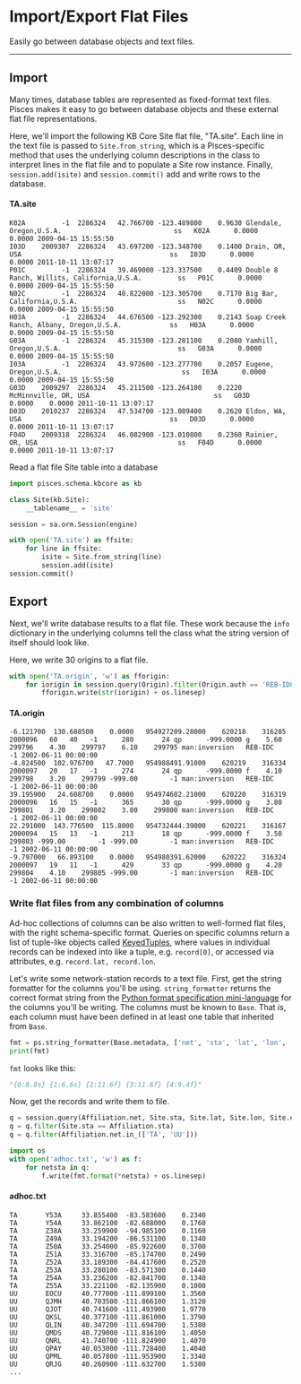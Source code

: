 # Import/Export Flat Files

Easily go between database objects and text files.

---


## Import

Many times, database tables are represented as fixed-format text files. 
Pisces makes it easy to go between database objects and these external flat file representations.

Here, we'll import the following KB Core Site flat file, "TA.site".
Each line in the text file is passed to `Site.from_string`, which is a 
Pisces-specific method that uses the underlying column descriptions in the class
to interpret lines in the flat file and to populate a Site row instance. 
Finally, `session.add(isite)` and `session.commit()` add and write rows to the 
database.

#### TA.site

```
K02A         -1  2286324   42.766700 -123.489800    0.9630 Glendale, Oregon,U.S.A.                            ss   K02A      0.0000    0.0000 2009-04-15 15:55:50
I03D    2009307  2286324   43.697200 -123.348700    0.1400 Drain, OR, USA                                     ss   I03D      0.0000    0.0000 2011-10-11 13:07:17
P01C         -1  2286324   39.469000 -123.337500    0.4409 Double 8 Ranch, Willits, California,U.S.A.         ss   P01C      0.0000    0.0000 2009-04-15 15:55:50
N02C         -1  2286324   40.822000 -123.305700    0.7170 Big Bar, California,U.S.A.                         ss   N02C      0.0000    0.0000 2009-04-15 15:55:50
H03A         -1  2286324   44.676500 -123.292300    0.2143 Soap Creek Ranch, Albany, Oregon,U.S.A.            ss   H03A      0.0000    0.0000 2009-04-15 15:55:50
G03A         -1  2286324   45.315300 -123.281100    0.2080 Yamhill, Oregon,U.S.A.                             ss   G03A      0.0000    0.0000 2009-04-15 15:55:50
I03A         -1  2286324   43.972600 -123.277700    0.2057 Eugene, Oregon,U.S.A.                              ss   I03A      0.0000    0.0000 2009-04-15 15:55:50
G03D    2009297  2286324   45.211500 -123.264100    0.2220 McMinnville, OR, USA                               ss   G03D      0.0000    0.0000 2011-10-11 13:07:17
D03D    2010237  2286324   47.534700 -123.089400    0.2620 Eldon, WA, USA                                     ss   D03D      0.0000    0.0000 2011-10-11 13:07:17
F04D    2009318  2286324   46.082900 -123.010800    0.2360 Rainier, OR, USA                                   ss   F04D      0.0000    0.0000 2011-10-11 13:07:17
```

Read a flat file Site table into a database

```python
import pisces.schema.kbcore as kb 

class Site(kb.Site):
    __tablename__ = 'site'

session = sa.orm.Session(engine)

with open('TA.site') as ffsite:
    for line in ffsite:
        isite = Site.from_string(line)
        session.add(isite)
session.commit()
```

## Export

Next, we'll write database results to a flat file.  These work because the `info` dictionary in the underlying columns tell the class what the string version of itself should look like.

Here, we write 30 origins to a flat file.

```python
with open('TA.origin', 'w') as fforigin:
    for iorigin in session.query(Origin).filter(Origin.auth == 'REB-IDC').limit(30):
        fforigin.write(str(iorigin) + os.linesep)
```

#### TA.origin

```
-6.121700  130.688500    0.0000   954927209.28000    620218    316285  2000096   60   40   -1      280       24 qp      -999.0000 g    5.60    299796    4.30    299797    6.10    299795 man:inversion   REB-IDC                     -1 2002-06-11 00:00:00
-4.824500  102.976700   47.7000   954988491.91000    620219    316334  2000097   20   17   -1      274       24 qp      -999.0000 f    4.10    299798    3.20    299799 -999.00        -1 man:inversion   REB-IDC                     -1 2002-06-11 00:00:00
39.195900   24.608700    0.0000   954974602.21000    620220    316319  2000096   16   15   -1      365       30 qp      -999.0000 g    3.80    299801    3.20    299802    3.80    299800 man:inversion   REB-IDC                     -1 2002-06-11 00:00:00
22.291000  143.776500  115.8000   954732444.39000    620221    316167  2000094   15   13   -1      213       18 qp      -999.0000 f    3.50    299803 -999.00        -1 -999.00        -1 man:inversion   REB-IDC                     -1 2002-06-11 00:00:00
-9.797000   66.893100    0.0000   954980391.62000    620222    316324  2000097   19   11   -1      429       33 qp      -999.0000 g    4.20    299804    4.10    299805 -999.00        -1 man:inversion   REB-IDC                     -1 2002-06-11 00:00:00
```

### Write flat files from any combination of columns

Ad-hoc collections of columns can be also written to well-formed flat files, with the right schema-specific format.
Queries on specific columns return a list of tuple-like objects called [KeyedTuples](http://docs.sqlalchemy.org/en/rel_0_9/orm/query.html#sqlalchemy.util.KeyedTuple), 
where values in individual records can be indexed into like a tuple, e.g. `record[0]`, 
or accessed via attributes, e.g. `record.lat, record.lon`. 

Let's write some network-station records to a text file.  First, get the string formatter for the columns you'll be using. 
`string_formatter` returns the correct format string from the [Python format specification mini-language](http://docs.python.org/2/library/string.html#format-specification-mini-language) for the columns you'll be writing. 
The columns must be known to `Base`.  That is, each column must have been defined in at least one table that inherited from `Base`.


```python
fmt = ps.string_formatter(Base.metadata, ['net', 'sta', 'lat', 'lon', 'elev'])
print(fmt)
```

`fmt` looks like this:

```python
"{0:8.8s} {1:6.6s} {2:11.6f} {3:11.6f} {4:9.4f}"
```

Now, get the records and write them to file.

```python
q = session.query(Affiliation.net, Site.sta, Site.lat, Site.lon, Site.elev)
q = q.filter(Site.sta == Affiliation.sta)
q = q.filter(Affiliation.net.in_(['TA', 'UU']))

import os
with open('adhoc.txt', 'w') as f:
    for netsta in q:
        f.write(fmt.format(*netsta) + os.linesep)
```

#### adhoc.txt

```
TA       Y53A     33.855400  -83.583600    0.2340
TA       Y54A     33.862100  -82.688000    0.1760
TA       Z38A     33.259900  -94.985100    0.1160
TA       Z49A     33.194200  -86.531100    0.1340
TA       Z50A     33.254000  -85.922600    0.3700
TA       Z51A     33.316700  -85.174700    0.2490
TA       Z52A     33.189300  -84.417600    0.2520
TA       Z53A     33.280100  -83.571300    0.1440
TA       Z54A     33.236200  -82.841700    0.1340
TA       Z55A     33.221100  -82.135900    0.1000
UU       EOCU     40.777000 -111.899100    1.3560
UU       QJMH     40.703500 -111.866100    1.3120
UU       QJOT     40.741600 -111.493900    1.9770
UU       QKSL     40.377100 -111.861000    1.3790
UU       QLIN     40.347200 -111.694700    1.5380
UU       QMDS     40.729000 -111.816100    1.4050
UU       QNRL     41.740700 -111.824900    1.4070
UU       QPAY     40.053000 -111.728400    1.4040
UU       QPML     40.057800 -111.953900    1.3340
UU       QRJG     40.260900 -111.632700    1.5300
...
```

